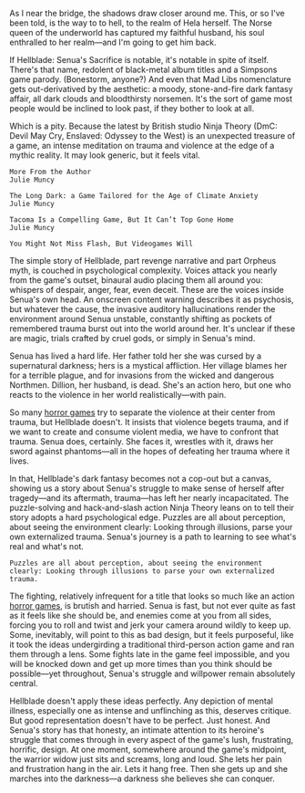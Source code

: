 As I near the bridge, the shadows draw closer around me. This, or so I've been told, is the way to to hell, to the realm of Hela herself. The Norse queen of the underworld has captured my faithful husband, his soul enthralled to her realm—and I'm going to get him back.

If Hellblade: Senua's Sacrifice is notable, it's notable in spite of itself. There's that name, redolent of black-metal album titles and a Simpsons game parody. (Bonestorm, anyone?) And even that Mad Libs nomenclature gets out-derivatived by the aesthetic: a moody, stone-and-fire dark fantasy affair, all dark clouds and bloodthirsty norsemen. It's the sort of game most people would be inclined to look past, if they bother to look at all.

Which is a pity. Because the latest by British studio Ninja Theory (DmC: Devil May Cry, Enslaved: Odyssey to the West) is an unexpected treasure of a game, an intense meditation on trauma and violence at the edge of a mythic reality. It may look generic, but it feels vital.

    More From the Author
    Julie Muncy

    The Long Dark: a Game Tailored for the Age of Climate Anxiety
    Julie Muncy

    Tacoma Is a Compelling Game, But It Can’t Top Gone Home
    Julie Muncy

    You Might Not Miss Flash, But Videogames Will

The simple story of Hellblade, part revenge narrative and part Orpheus myth, is couched in psychological complexity. Voices attack you nearly from the game's outset, binaural audio placing them all around you: whispers of despair, anger, fear, even deceit. These are the voices inside Senua's own head. An onscreen content warning describes it as psychosis, but whatever the cause, the invasive auditory hallucinations render the environment around Senua unstable, constantly shifting as pockets of remembered trauma burst out into the world around her. It's unclear if these are magic, trials crafted by cruel gods, or simply in Senua's mind.

Senua has lived a hard life. Her father told her she was cursed by a supernatural darkness; hers is a mystical affliction. Her village blames her for a terrible plague, and for invasions from the wicked and dangerous Northmen. Dillion, her husband, is dead. She's an action hero, but one who reacts to the violence in her world realistically—with pain.

So many <a href="http://scaryhorrorgames.com/">horror games</a> try to separate the violence at their center from trauma, but Hellblade doesn't. It insists that violence begets trauma, and if we want to create and consume violent media, we have to confront that trauma. Senua does, certainly. She faces it, wrestles with it, draws her sword against phantoms—all in the hopes of defeating her trauma where it lives.

In that, Hellblade's dark fantasy becomes not a cop-out but a canvas, showing us a story about Senua's struggle to make sense of herself after tragedy—and its aftermath, trauma—has left her nearly incapacitated. The puzzle-solving and hack-and-slash action Ninja Theory leans on to tell their story adopts a hard psychological edge. Puzzles are all about perception, about seeing the environment clearly: Looking through illusions, parse your own externalized trauma. Senua's journey is a path to learning to see what's real and what's not.

    Puzzles are all about perception, about seeing the environment clearly: Looking through illusions to parse your own externalized trauma.

The fighting, relatively infrequent for a title that looks so much like an action <a href="http://playhorrorgames.com">horror games</a>, is brutish and harried. Senua is fast, but not ever quite as fast as it feels like she should be, and enemies come at you from all sides, forcing you to roll and twist and jerk your camera around wildly to keep up. Some, inevitably, will point to this as bad design, but it feels purposeful, like it took the ideas undergirding a traditional third-person action game and ran them through a 
lens. Some fights late in the game feel impossible, and you will be knocked down and get up more times than you think should be possible—yet throughout, Senua's struggle and willpower remain absolutely central.

Hellblade doesn't apply these ideas perfectly. Any depiction of mental illness, especially one as intense and unflinching as this, deserves critique. But good representation doesn't have to be perfect. Just honest. And Senua's story has that honesty, an intimate attention to its heroine's struggle that comes through in every aspect of the game's lush, frustrating, horrific, design. At one moment, somewhere around the game's midpoint, the warrior widow just sits and screams, long and loud. She lets her pain and frustration hang in the air. Lets it hang free. Then she gets up and she marches into the darkness—a darkness she believes she can conquer.
